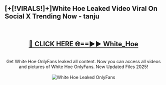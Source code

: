 <h2>[+[!VIRALS!]+]White Hoe Leaked Video Viral On Social X Trending Now - tanju</h2>
<br>
<div align="center">
<h2><a href="https://libra.edu.pl?White_Hoe" rel="nofollow">🔴 CLICK HERE 🌐==►► White_Hoe</a></h2>
<br>
Get White Hoe OnlyFans leaked all content. Now you can access all videos and pictures of White Hoe OnlyFans. New Updated Files 2025!
<br>
<br>
<a href="https://libra.edu.pl?White_Hoe" rel="nofollow" data-target="animated-image.originalLink"><img src="https://i.ibb.co.com/WyWwxjT/player-gif2.gif" alt="White Hoe Leaked OnlyFans" style="max-width: 100%; display: inline-block;" data-target="animated-image.originalImage"></a>
</div>
<br>
